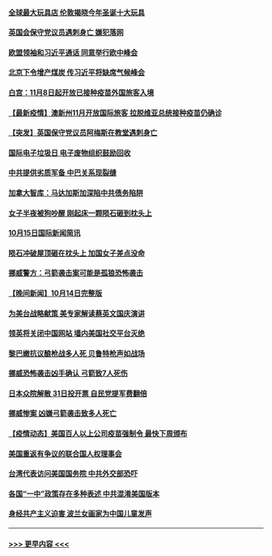 #### [全球最大玩具店 伦敦揭晓今年圣诞十大玩具](../pages/prog202/a103244185.md?t=10160550) 
#### [英国会保守党议员遇刺身亡 嫌犯落网](../pages/prog202/a103244107.md?t=10160550) 
#### [欧盟领袖和习近平通话 同意举行欧中峰会](../pages/prog202/a103244093.md?t=10160550) 
#### [北京下令增产煤炭 传习近平将缺席气候峰会](../pages/prog202/a103244012.md?t=10160550) 
#### [白宫：11月8日起开放已接种疫苗外国旅客入境](../pages/prog202/a103243870.md?t=10160550) 
#### [【最新疫情】澳新州11月开放国际旅客 拉脱维亚总统接种疫苗仍确诊](../pages/prog202/a103243969.md?t=10160550) 
#### [【突发】英国保守党议员阿梅斯在教堂遇刺身亡](../pages/prog202/a103243912.md?t=10160550) 
#### [国际电子垃圾日 电子废物组织鼓励回收](../pages/prog202/a103243844.md?t=10160550) 
#### [中共提供劣质军备 中巴关系现裂缝](../pages/prog202/a103243792.md?t=10160550) 
#### [加拿大智库：马达加斯加深陷中共债务陷阱](../pages/prog202/a103243783.md?t=10160550) 
#### [女子半夜被狗吵醒 刚起床一颗陨石砸到枕头上](../pages/prog202/a103243732.md?t=10160550) 
#### [10月15日国际新闻简讯](../pages/prog202/a103243701.md?t=10160550) 
#### [陨石冲破屋顶砸在枕头上 加国女子差点没命](../pages/prog202/a103242753.md?t=10160550) 
#### [挪威警方：弓箭袭击案可能是孤狼恐怖袭击](../pages/prog202/a103243192.md?t=10160550) 
#### [【晚间新闻】10月14日完整版](../pages/prog202/a103243404.md?t=10160550) 
#### [为美台战略献策 美专家解读蔡英文国庆演讲](../pages/prog202/a103243272.md?t=10160550) 
#### [领英将关闭中国网站 墙内美国社交平台灭绝](../pages/prog202/a103243269.md?t=10160550) 
#### [黎巴嫩抗议酿枪战多人死 贝鲁特枪声如战场](../pages/prog202/a103243247.md?t=10160550) 
#### [挪威恐怖袭击凶手确认 弓箭致7人死伤](../pages/prog202/a103243227.md?t=10160550) 
#### [日本众院解散 31日投开票 自民党提军费翻倍](../pages/prog202/a103243155.md?t=10160550) 
#### [挪威惨案 凶嫌弓箭袭击致多人死亡](../pages/prog202/a103242203.md?t=10160550) 
#### [【疫情动态】美国百人以上公司疫苗强制令 最快下周颁布](../pages/prog202/a103242170.md?t=10160550) 
#### [美国重返有争议的联合国人权理事会](../pages/prog202/a103242999.md?t=10160550) 
#### [台湾代表访问美国国务院 中共外交部恐吓](../pages/prog202/a103243036.md?t=10160550) 
#### [各国“一中”政策存在多种表述 中共混淆美国版本](../pages/prog202/a103242881.md?t=10160550) 
#### [身经共产主义迫害 波兰女画家为中国儿童发声](../pages/prog202/a103242969.md?t=10160550) 

----
#### [ >>> 更早内容 <<< ](../indexes/prog202-earlier.md)
